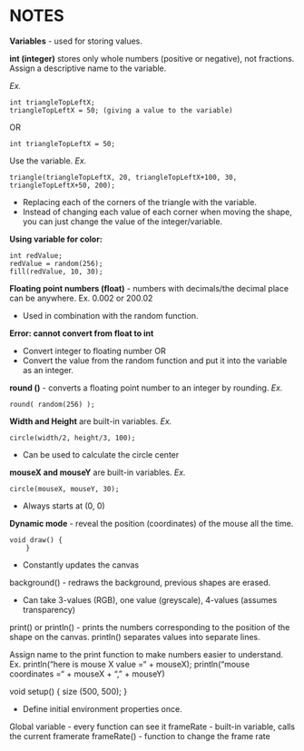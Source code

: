 # NOTES

**Variables** - used for storing values. 

**int (integer)** stores only whole numbers (positive or negative), not fractions.
Assign a descriptive name to the variable.

*Ex.*

```
int triangleTopLeftX;
triangleTopLeftX = 50; (giving a value to the variable) 
```
OR

```
int triangleTopLeftX = 50;
```
Use the variable. *Ex.*
```
triangle(triangleTopLeftX, 20, triangleTopLeftX+100, 30, triangleTopLeftX+50, 200);
```
- Replacing each of the corners of the triangle with the variable.
- Instead of changing each value of each corner when moving the shape, you can just change the value of the integer/variable. 

**Using variable for color:**
```
int redValue; 
redValue = random(256);
fill(redValue, 10, 30); 
```

**Floating point numbers (float)** - numbers with decimals/the decimal place can be anywhere. Ex. 0.002 or 200.02
- Used in combination with the random function. 

**Error: cannot convert from float to int**
- Convert integer to floating number 
OR
- Convert the value from the random function and put it into the variable as an integer. 

**round ()** - converts a floating point number to an integer by rounding. *Ex.*
```
round( random(256) ); 
```
**Width and Height** are built-in variables. 
*Ex.* 
```
circle(width/2, height/3, 100); 
```
- Can be used to calculate the circle center 

**mouseX and mouseY** are built-in variables. 
*Ex.*
```
circle(mouseX, mouseY, 30); 
```
- Always starts at (0, 0)

**Dynamic mode** - reveal the position (coordinates) of the mouse all the time.
```
void draw() {
	}
```
- Constantly updates the canvas 

background() - redraws the background, previous shapes are erased. 
- Can take 3-values (RGB), one value (greyscale), 4-values (assumes transparency)

print() or println() - prints the numbers corresponding to the position of the shape on the canvas. println() separates values into separate lines. 

Assign name to the print function to make numbers easier to understand. Ex. 
println(“here is mouse X value =“ + mouseX); 
println(“mouse coordinates =“ + mouseX + “,” + mouseY) 

void setup() {
	size (500, 500); 
}
- Define initial environment properties once. 

Global variable - every function can see it 
frameRate - built-in variable, calls the current framerate
frameRate() - function to change the frame rate
